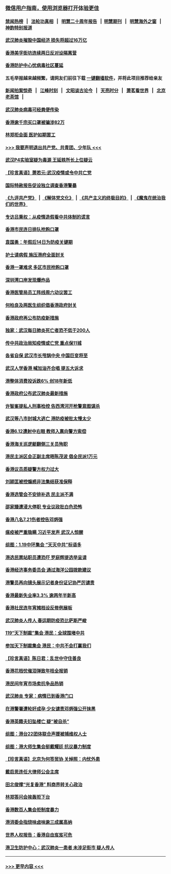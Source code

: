 ### [微信用户指南，使用浏览器打开体验更佳](https://github.com/gfw-breaker/banned-news1/blob/master/indexes/wechat-guide.md?t=0)
#### [禁闻热榜](热点新闻.md?t=0)  &nbsp;&nbsp;|&nbsp;&nbsp; [法轮功真相](https://github.com/gfw-breaker/truth/blob/master/README.md?t=0) &nbsp;&nbsp;|&nbsp;&nbsp; [明慧二十周年报告](https://github.com/gfw-breaker/mh-reports/blob/master/README.md?t=0) &nbsp;&nbsp;|&nbsp;&nbsp;[明慧期刊](https://github.com/gfw-breaker/mh-qikan) &nbsp;&nbsp;|&nbsp;&nbsp; [明慧海外之窗](https://github.com/gfw-breaker/mh-news/blob/master/README.md?t=0) &nbsp;&nbsp;|&nbsp;&nbsp; [神韵特别报道](https://github.com/gfw-breaker/mh-news/blob/master/shenyun.md?t=0)
#### [武汉肺炎摧毁中国经济 损失将超过16万亿](../pages/nsc415/n11839723.md?t=02031602) 
#### [香港美孚街坊连续两日反对设隔离营](../pages/nsc415/n11839962.md?t=02031602) 
#### [香港防护中心忧病毒社区蔓延](../pages/nsc415/n11839933.md?t=02031602) 
#### 五毛举报越来越频繁，请网友们前往下载 [一键翻墙软件](https://github.com/gfw-breaker/ssr-accounts)，并将此项目推荐给亲友
#### [新闻拍案惊奇](https://github.com/gfw-breaker/banned-news1/blob/master/pages/link4.md) &nbsp;&nbsp;|&nbsp;&nbsp; [江峰时刻](https://github.com/gfw-breaker/banned-news1/blob/master/pages/link4.md) &nbsp;&nbsp;|&nbsp;&nbsp; [文昭谈古论今](https://github.com/gfw-breaker/banned-news1/blob/master/pages/link4.md) &nbsp;&nbsp;|&nbsp;&nbsp; [天亮时分](https://github.com/gfw-breaker/banned-news1/blob/master/pages/link4.md) &nbsp;&nbsp;|&nbsp;&nbsp; [萧茗看世界](https://github.com/gfw-breaker/banned-news1/blob/master/pages/link4.md) &nbsp;&nbsp;|&nbsp;&nbsp; [北京老茶馆](https://github.com/gfw-breaker/banned-news1/blob/master/pages/link4.md) &nbsp;&nbsp;|&nbsp;&nbsp; 
#### [武汉肺炎病毒可经粪便传染](../pages/nsc415/n11839939.md?t=02031602) 
#### [香港逾千宗买口罩被骗涉82万](../pages/nsc415/n11839914.md?t=02031602) 
#### [林郑拒会面 医护如期罢工](../pages/nsc415/n11839892.md?t=02031602) 
#### [>>> 我要声明退出共产党、共青团、少年队 <<<](https://github.com/begood0513/goodnews/blob/master/quit/letter.md) 
#### [武汉P4实验室疑为毒源 王延轶所长上位疑云](../pages/nsc415/n11835543.md?t=02031602) 
#### [【珍言真语】萧若元:武汉疫情或令中共亡党](../pages/nsc415/n11829394.md?t=02031602) 
#### [国际特赦报告促设独立调查香港警暴](../pages/nsc415/n11833845.md?t=02031602) 
#### [《九评共产党》](https://github.com/begood0513/9ping.md/blob/master/README.md) &nbsp;|&nbsp; [《解体党文化》](../../../../jtdwh.md/blob/master/README.md)  &nbsp;|&nbsp; [《共产主义的终极目的》](../../../../gczydzjmd.md/blob/master/README.md) &nbsp;|&nbsp; [《魔鬼在统治我们的世界》](../../../../mgztzwmdsj.md/blob/master/README.md) 
#### [专访吕秉权：从疫情造假看中共体制的谎言](../pages/nsc415/n11833813.md?t=02031602) 
#### [香港市民连日排队抢购口罩](../pages/nsc415/n11833794.md?t=02031602) 
#### [袁国勇：年假后14日为防疫关键期](../pages/nsc415/n11831088.md?t=02031602) 
#### [护士请病假 施压港府全面封关](../pages/nsc415/n11831030.md?t=02031602) 
#### [香港一罩难求 多区市民抢购口罩](../pages/nsc415/n11831002.md?t=02031602) 
#### [深圳湾口岸发现爆炸品](../pages/nsc415/n11828802.md?t=02031602) 
#### [香港医管局员工阵线周六动议罢工](../pages/nsc415/n11828762.md?t=02031602) 
#### [何柏良及两医生组织倡香港政府封关](../pages/nsc415/n11828749.md?t=02031602) 
#### [香港政府再公布防疫新措施](../pages/nsc415/n11828716.md?t=02031602) 
#### [独家：武汉每日肺炎死亡者恐不低于200人](../pages/nsc415/n11828240.md?t=02031602) 
#### [传中共政治局知疫情或亡党 重点保11城](../pages/nsc415/n11828145.md?t=02031602) 
#### [各省自保 武汉市长甩锅中央 中国巨变将至](../pages/nsc415/n11828021.md?t=02031602) 
#### [武汉人学香港 喊加油齐合唱 提五大诉求](../pages/nsc415/n11827046.md?t=02031602) 
#### [港整体消费投诉跌6% 创18年新低](../pages/nsc415/n11817280.md?t=02031602) 
#### [香港政府公布武汉肺炎最新措施](../pages/nsc415/n11817152.md?t=02031602) 
#### [许智峯提私人刑事检控 告西湾河开枪警意图谋杀](../pages/nsc415/n11817132.md?t=02031602) 
#### [武汉等八市封城大逃亡 港防疫被批太慢太少](../pages/nsc415/n11817058.md?t=02031602) 
#### [香港6.12遭射中右眼 教师入禀向警方索偿](../pages/nsc415/n11814678.md?t=02031602) 
#### [香港海关巡逻艇翻侧三关员殉职](../pages/nsc415/n11814604.md?t=02031602) 
#### [港民主派区会正副主席晤陈茂波 倡全民派1万元](../pages/nsc415/n11814582.md?t=02031602) 
#### [香港议员质疑警方权力过大](../pages/nsc415/n11814560.md?t=02031602) 
#### [刘颕匡被控煽惑非法集结获准保释](../pages/nsc415/n11811727.md?t=02031602) 
#### [香港选管会不安排补选 民主派不满](../pages/nsc415/n11811691.md?t=02031602) 
#### [邵家臻遭浸大停职 专业议政批白色恐怖](../pages/nsc415/n11811670.md?t=02031602) 
#### [香港八名7.21伤者控告邓炳强](../pages/nsc415/n11811623.md?t=02031602) 
#### [瘟疫被严重隐瞒 习近平发声 武汉人惊醒](../pages/nsc415/n11811186.md?t=02031602) 
#### [组图：1.19中环集会 “天灭中共”标语多](../pages/nsc415/n11809514.md?t=02031602) 
#### [港选民票站职员遭恐吓 罗庭辉提选举呈请](../pages/nsc415/n11808914.md?t=02031602) 
#### [香港经济事务委员会 通过海洋公园拨款建议](../pages/nsc415/n11808906.md?t=02031602) 
#### [港警员再向镜头展示记者身份证记协严厉谴责](../pages/nsc415/n11808888.md?t=02031602) 
#### [香港最新失业率3.3% 逾两年半新高](../pages/nsc415/n11808887.md?t=02031602) 
#### [香港社民连年宵摊档设反修例展板](../pages/nsc415/n11808857.md?t=02031602) 
#### [武汉肺炎人传人 春运期防疫恐比萨斯严峻](../pages/nsc415/n11808739.md?t=02031602) 
#### [119“天下制裁”集会 港民：全球围堵中共](../pages/nsc415/n11806318.md?t=02031602) 
#### [参加天下制裁集会 港民：中共不会打赢我们](../pages/nsc415/n11806596.md?t=02031602) 
#### [【珍言真语】陈日君：乱世中守住善良](../pages/nsc415/n11806247.md?t=02031602) 
#### [香港花档忧催泪弹致年桔全报销](../pages/nsc415/n11806130.md?t=02031602) 
#### [港民间年宵市场卖抗争品热销](../pages/nsc415/n11806073.md?t=02031602) 
#### [武汉肺炎 专家：病情已到香港门口](../pages/nsc415/n11806020.md?t=02031602) 
#### [在港警署遭轮奸成孕 少女谴责邓炳强公开抹黑](../pages/nsc415/n11805981.md?t=02031602) 
#### [香港英籍夫妇坠楼亡 疑“被自杀”](../pages/nsc415/n11805937.md?t=02031602) 
#### [组图：港台22团体联合声援被捕维权人士](../pages/nsc415/n11801834.md?t=02031602) 
#### [组图：港大师生集会挺戴耀廷 抗议暴力制度](../pages/nsc415/n11799298.md?t=02031602) 
#### [【珍言真语】北京为何签贸协 关焯照：内忧外患](../pages/nsc415/n11799790.md?t=02031602) 
#### [戴启思连任大律师公会主席](../pages/nsc415/n11799306.md?t=02031602) 
#### [田北俊撑“光复香港” 料商界转关心政治](../pages/nsc415/n11799287.md?t=02031602) 
#### [林郑答问会挨轰拒下台](../pages/nsc415/n11799261.md?t=02031602) 
#### [香港数百人集会拒制度暴力](../pages/nsc415/n11796941.md?t=02031602) 
#### [港消委会指烧味卤味逾三成属高纳](../pages/nsc415/n11796815.md?t=02031602) 
#### [世界人权报告：香港自由岌岌可危](../pages/nsc415/n11796873.md?t=02031602) 
#### [港卫生防护中心：武汉肺炎一患者 未涉足街市 疑人传人](../pages/nsc415/n11796789.md?t=02031602) 

----
#### [ >>> 更早内容 <<< ](../indexes/nsc415-earlier.md)
